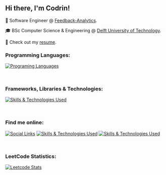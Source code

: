 <h2> Hi there, I'm Codrin!</h2>

:briefcase: Software Engineer @ [Feedback-Analytics](https://feedback-analytics.com/).


:mortar_board: BSc Computer Science & Engineering @ [Delft University of Technology](https://www.tudelft.nl/en/).

:page_facing_up: Check out my [resume](/CV.md).
<br/>

### Programming Languages:
[![Programing Languages](https://skillicons.dev/icons?i=ts,python,java,scala,cpp)](https://skillicons.dev)

<br/>

### Frameworks, Libraries & Technologies:
[![Skills & Technologies Used](https://skillicons.dev/icons?i=react,nextjs,postgres,nodejs,docker,tailwind,prisma,vercel,angular)](https://skillicons.dev)

<br/>

### Find me online:
[![Social Links](https://skillicons.dev/icons?i=linkedin)](https://www.linkedin.com/in/codrinsocol/) [![Skills & Technologies Used](https://skillicons.dev/icons?i=instagram)](https://www.instagram.com/codrin.socol/) [![Skills & Technologies Used](https://skillicons.dev/icons?i=gmail)](mailto:codrin.socol\@gmail.com)

<br/>

### LeetCode Statistics:
[![Leetcode Stats](https://leetcard.jacoblin.cool/codrin-socol)](https://leetcode.com/codrin-socol/)
